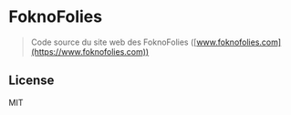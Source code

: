 # FoknoFolies

> Code source du site web des FoknoFolies ([www.foknofolies.com](https://www.foknofolies.com))

## License

MIT
